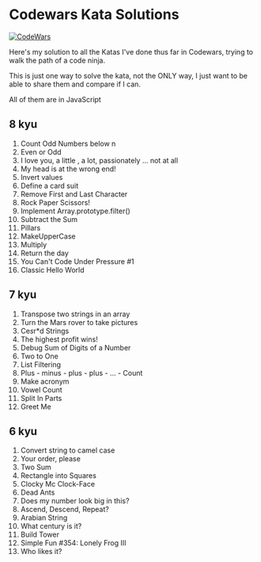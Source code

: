 # Codewars Kata Solutions

[![CodeWars](https://www.codewars.com/users/ecaCosca/badges/large)](https://www.codewars.com/users/ecaCosca)

Here's my solution to all the Katas I've done thus far in Codewars, trying to walk the path of a code ninja.

This is just one way to solve the kata, not the ONLY way, I just want to be able to share them and compare if I can.

All of them are in JavaScript


## 8 kyu ##

01. Count Odd Numbers below n
02. Even or Odd
03. I love you, a little , a lot, passionately ... not at all
04. My head is at the wrong end!
05. Invert values
06. Define a card suit
07. Remove First and Last Character
08. Rock Paper Scissors!
09. Implement Array.prototype.filter()
10. Subtract the Sum
11. Pillars
12. MakeUpperCase
13. Multiply
14. Return the day
15. You Can't Code Under Pressure #1
16. Classic Hello World


## 7 kyu ##

01. Transpose two strings in an array
02. Turn the Mars rover to take pictures
03. Ce*s*r*d Strings
04. The highest profit wins!
05. Debug Sum of Digits of a Number
06. Two to One
07. List Filtering
08. Plus - minus - plus - plus - ... - Count
09. Make acronym
10. Vowel Count
11. Split In Parts
12. Greet Me


## 6 kyu ##

01. Convert string to camel case
02. Your order, please
03. Two Sum
04. Rectangle into Squares
05. Clocky Mc Clock-Face
06. Dead Ants
07. Does my number look big in this?
08. Ascend, Descend, Repeat?
09. Arabian String
10. What century is it?
11. Build Tower
12. Simple Fun #354: Lonely Frog III
13. Who likes it?
